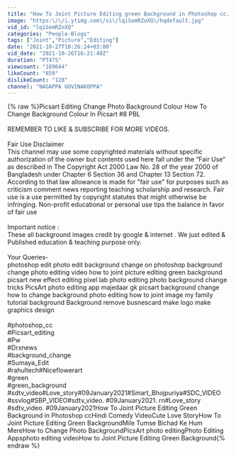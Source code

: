 ```yaml
---
title: "How To Joint Picture Editing green Background in Photoshop cc. Maria tech-HD #photoshop cc tutorial"
image: "https:\/\/i.ytimg.com\/vi\/lqiSemRZoXQ\/hqdefault.jpg"
vid_id: "lqiSemRZoXQ"
categories: "People-Blogs"
tags: ["Joint","Picture","Editing"]
date: "2021-10-27T10:26:24+03:00"
vid_date: "2021-10-26T16:21:40Z"
duration: "PT47S"
viewcount: "169644"
likeCount: "659"
dislikeCount: "128"
channel: "NAGAPPA GOVINAKOPPA"
---
```

{% raw %}Picsart Editing Change Photo Background Colour  How To Change Background Colour In Picsart  #8 PBL<br /><br />REMEMBER TO LIKE &amp; SUBSCRIBE FOR MORE VIDEOS.<br /><br />Fair Use Disclaimer<br />This channel may use some copyrighted materials without specific authorization of the owner but contents used here fall under the “Fair Use” as described in The Copyright Act 2000 Law No. 28 of the year 2000 of Bangladesh under Chapter 6 Section 36 and Chapter 13 Section 72. According to that law allowance is made for &quot;fair use&quot; for purposes such as criticism comment news reporting teaching scholarship and research. Fair use is a use permitted by copyright statutes that might otherwise be infringing. Non-profit educational or personal use tips the balance in favor of fair use<br /><br />Important notice : <br /> These all  background  images credit by google &amp; internet . We just edited &amp; Published education &amp; teaching purpose only.<br /><br />Your Queries-<br /> photoshop edit photo edit background change on photoshop background change photo editing video how to joint picture editing green background picsart new effect editing pixel lab photo editing photo background change tricks PicsArt photo editing app majedaar gk picsart background change how to change background photo editing how to joint image my family tutorial background Background remove busnescard make logo make graphics design<br /><br />#photoshop_cc<br />#Picsart_editing​<br />#Pw​<br />#Drxnews​<br />#background_change​<br />#Sumaya_Edit<br />#rahultech​​ #Niceflowerart​​<br />#green​<br />#green_background<br />#sdtv_video​#Love_story#09January2021​​#Smart_Bhojpuriya​#SDC_VIDEO​#ssvlog​#SBP_VIDEO#sdtv_video​. #09January2021​. rn#Love_story #sdtv_video​​. #09January2021​​How To Joint Picture Editing Green Background in Photoshop ccHindi Comedy VideoCute Love StoryHow To Joint Picture Editing Green BackgroundMile Tumse Bichad Ke Hum MereHow to Change Photo BackgroundPicsArt photo editingPhoto Editing Appsphoto editing videoHow to Joint Picture Editing Green Background{% endraw %}

